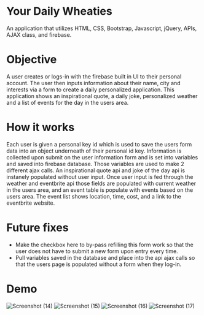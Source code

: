 # Your Daily Wheaties
  An application that utilizes HTML, CSS, Bootstrap, Javascript, jQuery, APIs, AJAX class, and firebase.
# Objective
  A user creates or logs-in with the firebase built in UI to their personal account. The user then inputs information about their name, city and interests via a form to create a daily personalized application. This application shows an inspirational quote, a daily joke, personalized weather and a list of events for the day in the users area.
# How it works
  Each user is given a personal key id which is used to save the users form data into an object underneath of their personal id key. Information is collected upon submit on the user information form and is set into variables and saved into firebase database. Those variables are used to make 2 different ajax calls. An inspirational quote api and joke of the day api is instanely populated without user input. Once user input is fed through the weather and eventbrite api those fields are populated with current weather in the users area, and an event table is populate with events based on the users area. The event list shows location, time, cost, and a link to the eventbrite website.
  
# Future fixes
* Make the checkbox here to by-pass refilling this form work so that the user does not have to submit a new form upon entry every time. 
* Pull variables saved in the database and place into the api ajax calls so that the users page is populated without a form when they log-in.

# Demo 
![Screenshot (14)](https://user-images.githubusercontent.com/46547100/55671949-54d89f00-5863-11e9-8247-d8f7e9f43ddf.png)
![Screenshot (15)](https://user-images.githubusercontent.com/46547100/55671950-54d89f00-5863-11e9-922f-962953bbf9d3.png)
![Screenshot (16)](https://user-images.githubusercontent.com/46547100/55671951-54d89f00-5863-11e9-81cd-c525581ef3f2.png)
![Screenshot (17)](https://user-images.githubusercontent.com/46547100/55671952-54d89f00-5863-11e9-8a90-7631c83345cf.png)
